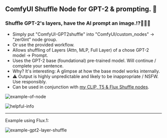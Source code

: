 ## ComfyUI Shuffle Node for GPT-2 & prompting. 🙈
### Shuffle GPT-2's layers, have the AI prompt an image.‍⁉️🤖💫🤬

- Simply put "ComfyUI-GPT2shuffle" into "ComfyUI/custom_nodes" -> "zer0int" node group.
- Or use the provided workflow.
- Allows shuffling of Layers (Attn, MLP, Full Layer) of a chose GPT-2 model -> Prompt.
- Uses the GPT-2 base (foundational) pre-trained model. Will continue / complete your sentence.
- Why? It's interesting: A glimpse at how the base model works internally.
- ⚠️ Output is highly unpredictable and likely to be inappropriate / NSFW. Use responsibly.
- Can be used in conjunction with [my CLIP, T5 & Flux Shuffle nodes](https://github.com/zer0int/ComfyUI-CLIP-Flux-Layer-Shuffle).

![example-of-node](https://github.com/user-attachments/assets/e398be83-d1cf-48fa-854f-34025fb61874)

![helpful-info](https://github.com/user-attachments/assets/42a78366-a54b-4e7d-a557-b58fe72306fa)

----
Example using Flux.1:

![example-gpt2-layer-shuffle](https://github.com/user-attachments/assets/d1490ed6-9886-4f08-9b65-bbbd232dc14c)
